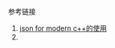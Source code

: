 





参考链接

1. [json for modern c++的使用](https://blog.csdn.net/fengxinlinux/article/details/71037244)
2. [](https://github.com/nlohmann/json)

